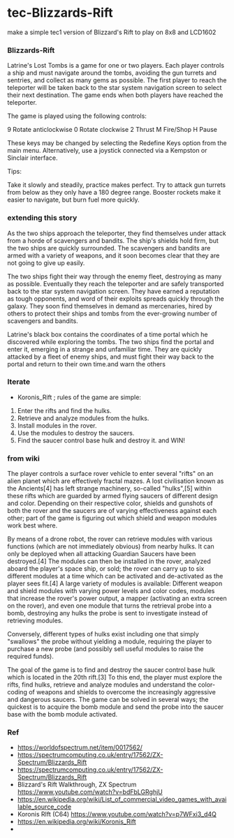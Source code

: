 # tec-Blizzards-Rift
make a simple tec1 version of Blizzard's Rift to play on 8x8 and LCD1602



### Blizzards-Rift

Latrine's Lost Tombs is a game for one or two players.  Each player controls a ship and must navigate around the tombs, avoiding the gun turrets and sentries, and collect as many gems as possible.  The first player to reach the teleporter will be taken back to the star system navigation screen to select their next destination.  The game ends when both players have reached the teleporter.

The game is played using the following controls:

9 Rotate anticlockwise
0 Rotate clockwise
2 Thrust
M Fire/Shop
H Pause

These keys may be changed by selecting the Redefine Keys option from the main menu.  Alternatively, use a joystick connected via a Kempston or Sinclair interface.

Tips:

Take it slowly and steadily, practice makes perfect.
Try to attack gun turrets from below as they only have a 180 degree range.
Booster rockets make it easier to navigate, but burn fuel more quickly.

### extending this story

As the two ships approach the teleporter, they find themselves under attack from a horde of scavengers and bandits.  The ship's shields hold firm, but the two ships are quickly surrounded.  The scavengers and bandits are armed with a variety of weapons, and it soon becomes clear that they are not going to give up easily.

The two ships fight their way through the enemy fleet, destroying as many as possible.  Eventually they reach the teleporter and are safely transported back to the star system navigation screen.  They have earned a reputation as tough opponents, and word of their exploits spreads quickly through the galaxy.  They soon find themselves in demand as mercenaries, hired by others to protect their ships and tombs from the ever-growing number of scavengers and bandits.

Latrine's black box contains the coordinates of a time portal which he discovered while exploring the tombs.  The two ships find the portal and enter it, emerging in a strange and unfamiliar time.  They are quickly attacked by a fleet of enemy ships, and must fight their way back to the portal and return to their own time.and warn the others




### Iterate

- Koronis_Rift ; rules of the game are simple:
1. Enter the rifts and find the hulks.
2. Retrieve and analyze modules from the hulks.
3. Install modules in the rover.
4. Use the modules to destroy the saucers.
5. Find the saucer control base hulk and destroy it. and WIN!

### from wiki
The player controls a surface rover vehicle to enter several "rifts" on an alien planet which are effectively fractal mazes. A lost civilisation known as the Ancients[4] has left strange machinery, so-called "hulks",[5] within these rifts which are guarded by armed flying saucers of different design and color. Depending on their respective color, shields and gunshots of both the rover and the saucers are of varying effectiveness against each other; part of the game is figuring out which shield and weapon modules work best where.

By means of a drone robot, the rover can retrieve modules with various functions (which are not immediately obvious) from nearby hulks. It can only be deployed when all attacking Guardian Saucers have been destroyed.[4] The modules can then be installed in the rover, analyzed aboard the player's space ship, or sold; the rover can carry up to six different modules at a time which can be activated and de-activated as the player sees fit.[4] A large variety of modules is available: Different weapon and shield modules with varying power levels and color codes, modules that increase the rover's power output, a mapper (activating an extra screen on the rover), and even one module that turns the retrieval probe into a bomb, destroying any hulks the probe is sent to investigate instead of retrieving modules.

Conversely, different types of hulks exist including one that simply "swallows" the probe without yielding a module, requiring the player to purchase a new probe (and possibly sell useful modules to raise the required funds).

The goal of the game is to find and destroy the saucer control base hulk which is located in the 20th rift.[3] To this end, the player must explore the rifts, find hulks, retrieve and analyze modules and understand the color-coding of weapons and shields to overcome the increasingly aggressive and dangerous saucers. The game can be solved in several ways; the quickest is to acquire the bomb module and send the probe into the saucer base with the bomb module activated.


### Ref

- https://worldofspectrum.net/item/0017562/
- https://spectrumcomputing.co.uk/entry/17562/ZX-Spectrum/Blizzards_Rift
- https://spectrumcomputing.co.uk/entry/17562/ZX-Spectrum/Blizzards_Rift
- Blizzard's Rift Walkthrough, ZX Spectrum  https://www.youtube.com/watch?v=bdFbLGRghjU
- https://en.wikipedia.org/wiki/List_of_commercial_video_games_with_available_source_code
- Koronis RIft (C64)  https://www.youtube.com/watch?v=p7WFxi3_d4Q
- https://en.wikipedia.org/wiki/Koronis_Rift
- 
